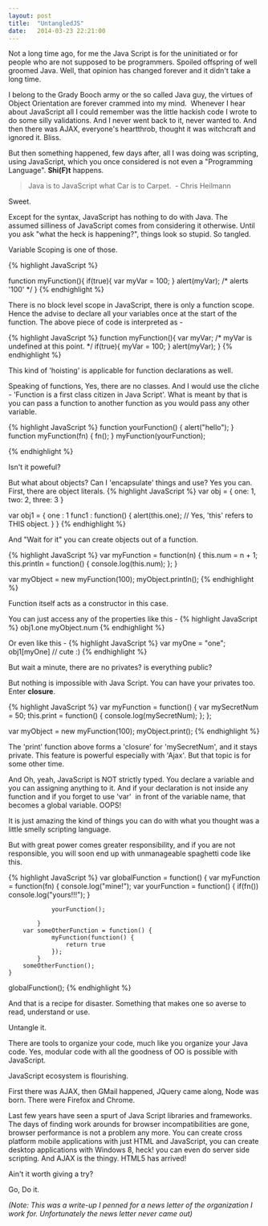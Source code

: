 ```yaml
---
layout: post
title:  "UntangledJS"
date:   2014-03-23 22:21:00
---
```

Not a long time ago, for me the Java Script is for the uninitiated or for people who are not supposed to be programmers. Spoiled offspring of well groomed Java. Well, that opinion has changed forever and it didn't take a long time.

I belong to the Grady Booch army or the so called Java guy, the virtues of Object Orientation are forever crammed into my mind.  Whenever I hear about JavaScript all I could remember was the little hackish code I wrote to do some silly validations. And I never went back to it, never wanted to. And then there was AJAX, everyone's heartthrob, thought it was witchcraft and ignored it. Bliss.

But then something happened, few days after, all I was doing was scripting, using JavaScript, which you once considered is not even a "Programming Language". **Shi(F)t** happens.

>Java is to JavaScript what Car is to Carpet.  - Chris Heilmann

Sweet.

Except for the syntax, JavaScript has nothing to do with Java. The assumed silliness of JavaScript comes from considering it otherwise. Until you ask "what the heck is happening?", things look so stupid. So tangled.

Variable Scoping is one of those.

{% highlight JavaScript %}

function myFunction(){
    if(true){
        var myVar = 100;
    }
    alert(myVar); /* alerts '100' */
}
{% endhighlight %}

There is no block level scope in JavaScript, there is only a function scope. Hence the advise to declare all your variables once at the start of the function. The above piece of code is interpreted as -

{% highlight JavaScript %}
function myFunction(){
    var myVar; /* myVar is undefined at this point. */
    if(true){
         myVar = 100;
    }
    alert(myVar);
}
{% endhighlight %}

This kind of 'hoisting' is applicable for function declarations as well.

Speaking of functions, Yes, there are no classes. And I would use the cliche - 'Function is a first class citizen in Java Script'. What is meant by that is you can pass a function to another function as you would pass any other variable.

{% highlight JavaScript %}
function yourFunction() {
   alert("hello");
}
function myFunction(fn) {
   fn();
}
myFunction(yourFunction);

{% endhighlight %}​

Isn't it poweful?

But what about objects? Can I 'encapsulate' things and use? Yes you can.
First, there are object literals.
{% highlight JavaScript %}
var obj = {
	one: 1,
	two: 2,
	three: 3
}

var obj1 = {
    one : 1
    func1 : function()
    {
     alert(this.one); // Yes, 'this' refers to THIS object.
    }
}
{% endhighlight %}

And "Wait for it" you can create objects out of a function.

{% highlight JavaScript %}
var myFunction = function(n) {
		this.num = n + 1;
		this.printIn = function() {
			console.log(this.num);
		};
	}

var myObject = new myFunction(100);
myObject.printIn();
{% endhighlight %}

Function itself acts as a constructor in this case.

You can just access any of the properties like this -
{% highlight JavaScript %}
obj1.one
myObject.num
{% endhighlight %}

Or even like this -
{% highlight JavaScript %}
var myOne = "one";
obj1[myOne]  // cute :)
{% endhighlight %}

But wait a minute, there are no privates? is everything public?

But nothing is impossible with Java Script. You can have your privates too.
Enter **closure**.

{% highlight JavaScript %}
var myFunction = function() {
		var mySecretNum = 50;
		this.print = function() {
			console.log(mySecretNum);
		};
	};

var myObject = new myFunction(100);
myObject.print();
{% endhighlight %}

The 'print' function above forms a 'closure' for 'mySecretNum', and it stays private.
This feature is powerful especially with 'Ajax'. But that topic is for some other time.

And Oh, yeah, JavaScript is NOT strictly typed. You declare a variable and you can assigning anything to it. And if your declaration is not inside any function and if you forget to use 'var'  in front of the variable name, that becomes a global variable. OOPS!

It is just amazing the kind of things you can do with what you thought was a little smelly scripting language.

But with great power comes greater responsibility, and if you are not responsible, you will soon end up with unmanageable spaghetti code like this.

{% highlight JavaScript %}
var globalFunction = function() {
        var myFunction = function(fn) {
                console.log("mine!");
                var yourFunction = function() {
                        if(fn()) console.log("yours!!!");
                    }

                yourFunction();

            }
        var someOtherFunction = function() {
                myFunction(function() {
                    return true
                });
            }
        someOtherFunction();
    }

globalFunction();​
{% endhighlight %}

And that is a recipe for disaster. Something that makes one so averse to read, understand or use.

Untangle it.

There are tools to organize your code, much like you organize your Java code. Yes, modular code with all the goodness of OO is possible with JavaScript.

JavaScript ecosystem is flourishing.

First there was AJAX, then GMail happened, JQuery came along, Node was born. There were Firefox and Chrome.

Last few years have seen a spurt of Java Script libraries and frameworks. The days of finding work arounds for browser incompatibilities are gone, browser performance is not a problem any more. You can create cross platform mobile applications with just HTML and JavaScript, you can create desktop applications with Windows 8, heck! you can even do server side scripting. And AJAX is the thingy. HTML5 has arrived!

Ain't it worth giving a try?

Go, Do it.

*(Note: This was a write-up I penned for a news letter of the organization I work for. Unfortunately the news letter never came out)*